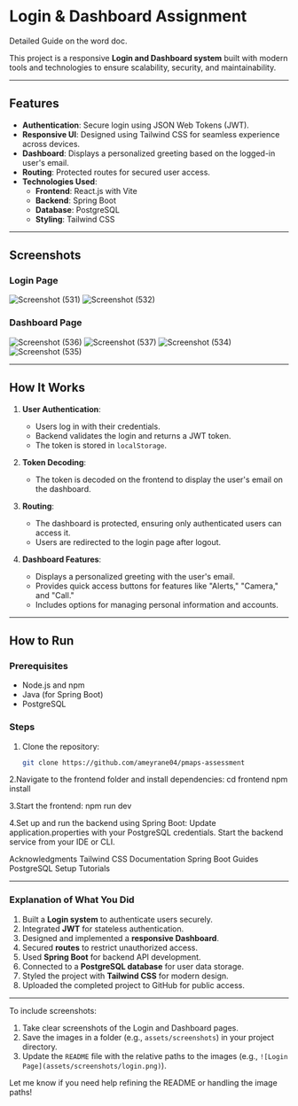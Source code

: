 # Login & Dashboard Assignment
Detailed Guide on the word doc.

This project is a responsive **Login and Dashboard system** built with modern tools and technologies to ensure scalability, security, and maintainability.

---

## Features
- **Authentication**: Secure login using JSON Web Tokens (JWT).
- **Responsive UI**: Designed using Tailwind CSS for seamless experience across devices.
- **Dashboard**: Displays a personalized greeting based on the logged-in user's email.
- **Routing**: Protected routes for secured user access.
- **Technologies Used**:
  - **Frontend**: React.js with Vite
  - **Backend**: Spring Boot
  - **Database**: PostgreSQL
  - **Styling**: Tailwind CSS

---

## Screenshots

### Login Page

![Screenshot (531)](https://github.com/user-attachments/assets/925a8af6-0547-40fd-a45e-4e423a7738df)
![Screenshot (532)](https://github.com/user-attachments/assets/7660399a-03ab-4211-9780-98c7225125a5)


### Dashboard Page
![Screenshot (536)](https://github.com/user-attachments/assets/79a396d6-90b7-4990-8a7c-7ab426684e29)
![Screenshot (537)](https://github.com/user-attachments/assets/6a39677e-bb45-4eb0-b02d-9ac5b8ff174f)
![Screenshot (534)](https://github.com/user-attachments/assets/621d78c6-1232-4b35-803e-7322e8326ecf)
![Screenshot (535)](https://github.com/user-attachments/assets/19cfffd0-65d5-4323-ad28-77e012bdb980)

---

## How It Works

1. **User Authentication**: 
   - Users log in with their credentials.
   - Backend validates the login and returns a JWT token.
   - The token is stored in `localStorage`.

2. **Token Decoding**:
   - The token is decoded on the frontend to display the user's email on the dashboard.

3. **Routing**:
   - The dashboard is protected, ensuring only authenticated users can access it.
   - Users are redirected to the login page after logout.

4. **Dashboard Features**:
   - Displays a personalized greeting with the user's email.
   - Provides quick access buttons for features like "Alerts," "Camera," and "Call."
   - Includes options for managing personal information and accounts.

---

## How to Run

### Prerequisites
- Node.js and npm
- Java (for Spring Boot)
- PostgreSQL

### Steps
1. Clone the repository:
   ```bash
   git clone https://github.com/ameyrane04/pmaps-assessment
   
2.Navigate to the frontend folder and install dependencies:
cd frontend
npm install

3.Start the frontend:
npm run dev

4.Set up and run the backend using Spring Boot:
Update application.properties with your PostgreSQL credentials.
Start the backend service from your IDE or CLI.

Acknowledgments
Tailwind CSS Documentation
Spring Boot Guides
PostgreSQL Setup Tutorials

---

### Explanation of What You Did
1. Built a **Login system** to authenticate users securely.
2. Integrated **JWT** for stateless authentication.
3. Designed and implemented a **responsive Dashboard**.
4. Secured **routes** to restrict unauthorized access.
5. Used **Spring Boot** for backend API development.
6. Connected to a **PostgreSQL database** for user data storage.
7. Styled the project with **Tailwind CSS** for modern design.
8. Uploaded the completed project to GitHub for public access.

---

To include screenshots:
1. Take clear screenshots of the Login and Dashboard pages.
2. Save the images in a folder (e.g., `assets/screenshots`) in your project directory.
3. Update the `README` file with the relative paths to the images (e.g., `![Login Page](assets/screenshots/login.png)`).

Let me know if you need help refining the README or handling the image paths!

